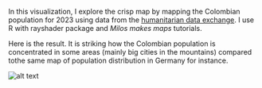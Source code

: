 In this visualization, I explore the crisp map by mapping the Colombian population for 2023 using data from the [humanitarian data exchange](https://data.humdata.org/dataset/kontur-population-colombia?). I use R with rayshader package and *Milos makes maps* tutorials. 

Here is the result. It is striking how the Colombian population is concentrated in some areas (mainly big cities in the mountains) compared tothe same map of population distribution in Germany for instance. 

![alt text](https://github.com/AnabelleCouleau/datavizfun/blob/main/colombia_population_2023.png)
